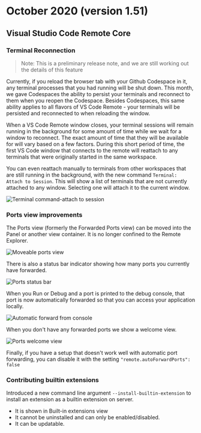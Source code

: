 # October 2020 (version 1.51)

## Visual Studio Code Remote Core

### Terminal Reconnection

> Note: This is a preliminary release note, and we are still working out the details of this feature

Currently, if you reload the browser tab with your Github Codespace in it, any terminal processes that you had running will be shut down. This month, we gave Codespaces the ability to persist your terminals and reconnect to them when you reopen the Codespace. Besides Codespaces, this same ability applies to all flavors of VS Code Remote - your terminals will be persisted and reconnected to when reloading the window.

When a VS Code Remote window closes, your terminal sessions will remain running in the background for some amount of time while we wait for a window to reconnect. The exact amount of time that they will be available for will vary based on a few factors. During this short period of time, the first VS Code window that connects to the remote will reattach to any terminals that were originally started in the same workspace.

You can even reattach manually to terminals from other workspaces that are still running in the background, with the new command `Terminal: Attach to Session`. This will show a list of terminals that are not currently attached to any window. Selecting one will attach it to the current window.

![Terminal command-attach to session](images/1_51/terminal-attach.gif)

### Ports view improvements

The Ports view (formerly the Forwarded Ports view) can be moved into the Panel or another view container. It is no longer confined to the Remote Explorer.

![Moveable ports view](images/1_51/moveable-ports-view.gif)

There is also a status bar indicator showing how many ports you currently have forwarded.

![Ports status bar](images/1_51/ports-statusbar.png)

When you Run or Debug and a port is printed to the debug console, that port is now automatically forwarded so that you can access your application locally.

![Automatic forward from console](images/1_51/auto-forward-console.gif)

When you don't have any forwarded ports we show a welcome view.

![Ports welcome view](images/1_51/ports-welcome-view.png)

Finally, if you have a setup that doesn't work well with automatic port forwarding, you can disable it with the setting `"remote.autoForwardPorts": false`

### Contributing builtin extensions

Introduced a new command line argument `--install-builtin-extension` to install an extension as a builtin extension on server.

- It is shown in Built-in extensions view
- It cannot be uninstalled and can only be enabled/disabled.
- It can be updatable.